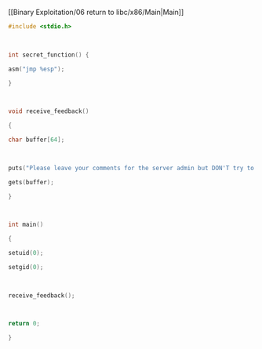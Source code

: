 [[Binary Exploitation/06 return to libc/x86/Main|Main]]

```c
#include <stdio.h>

  

int secret_function() {

asm("jmp %esp");

}

  

void receive_feedback()

{

char buffer[64];

  

puts("Please leave your comments for the server admin but DON'T try to steal our flag.txt:\n");

gets(buffer);

}

  

int main()

{

setuid(0);

setgid(0);

  

receive_feedback();

  

return 0;

}
```